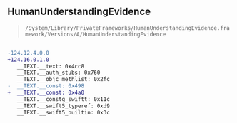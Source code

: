 ## HumanUnderstandingEvidence

> `/System/Library/PrivateFrameworks/HumanUnderstandingEvidence.framework/Versions/A/HumanUnderstandingEvidence`

```diff

-124.12.4.0.0
+124.16.0.1.0
   __TEXT.__text: 0x4cc8
   __TEXT.__auth_stubs: 0x760
   __TEXT.__objc_methlist: 0x2fc
-  __TEXT.__const: 0x498
+  __TEXT.__const: 0x4a0
   __TEXT.__constg_swiftt: 0x11c
   __TEXT.__swift5_typeref: 0xd9
   __TEXT.__swift5_builtin: 0x3c

```
